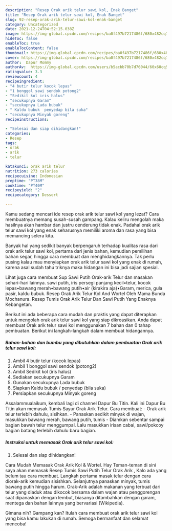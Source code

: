 ```yaml
---
description: "Resep Orak arik telur sawi kol, Enak Banget"
title: "Resep Orak arik telur sawi kol, Enak Banget"
slug: 92-resep-orak-arik-telur-sawi-kol-enak-banget
category: Uncategorized
date: 2021-12-24T04:52:15.038Z
image: https://img-global.cpcdn.com/recipes/ba0f497b7217486f/680x482cq70/orak-arik-telur-sawi-kol-foto-resep-utama.jpg
hideToc: false
enableToc: true
enableTocContent: false
thumbnail: https://img-global.cpcdn.com/recipes/ba0f497b7217486f/680x482cq70/orak-arik-telur-sawi-kol-foto-resep-utama.jpg
cover: https://img-global.cpcdn.com/recipes/ba0f497b7217486f/680x482cq70/orak-arik-telur-sawi-kol-foto-resep-utama.jpg
author:  Dapur Mommy
authorAv:  https://img-global.cpcdn.com/users/b5acbb70b7d76044/60x60cq50/avatar.jpg
ratingvalue: 3.3
reviewcount: 4
recipeingredient:
- "4 butir telur kocok lepas"
- "1 bonggol sawi sendok potong2"
- "Sedikit kol iris halus"
- "secukupnya Garam"
- "secukupnya Lada bubuk"
- " Kaldu bubuk  penyedap bila suka"
- "secukupnya Minyak goreng"
recipeinstructions:

- "Selesai dan siap dihidangkan!"
categories:
- Resep
tags:
- orak
- arik
- telur

katakunci: orak arik telur 
nutrition: 273 calories
recipecuisine: Indonesian
preptime: "PT38M"
cooktime: "PT40M"
recipeyield: "2"
recipecategory: Dessert

---
```



Kamu sedang mencari ide resep orak arik telur sawi kol yang lezat? Cara membuatnya memang susah-susah gampang. Kalau keliru mengolah maka hasilnya akan hambar dan justru cenderung tidak enak. Padahal orak arik telur sawi kol yang enak seharusnya memiliki aroma dan rasa yang bisa memancing selera kita.


Banyak hal yang sedikit banyak berpengaruh terhadap kualitas rasa dari orak arik telur sawi kol, pertama dari jenis bahan, kemudian pemilihan bahan segar, hingga cara membuat dan menghidangkannya. Tak perlu pusing kalau mau menyiapkan orak arik telur sawi kol yang enak di rumah, karena asal sudah tahu triknya maka hidangan ini bisa jadi sajian spesial.

Lihat juga cara membuat Sup Sawi Putih Orak-arik Telur dan masakan sehari-hari lainnya. sawi putih, iris persegi panjang kecil•telur, kocok lepas•bawang merah•bawang putih•air (kirakira aja)•Garam, merica, gula pasir, kaldu bubuk. Resep Orak Arik Telur Kol And Wortel Oleh Mama Bunda Mochanura. Resep Tumis Orak Arik Telur Dan Sawi Putih Yang Enaknya Kebangetan.


Berikut ini ada beberapa cara mudah dan praktis yang dapat diterapkan untuk mengolah orak arik telur sawi kol yang siap dikreasikan. Anda dapat membuat Orak arik telur sawi kol menggunakan 7 bahan dan 0 tahap pembuatan. Berikut ini langkah-langkah dalam membuat hidangannya.

<!--inarticleads1-->

##### Bahan-bahan dan bumbu yang dibutuhkan dalam pembuatan Orak arik telur sawi kol:

1. Ambil 4 butir telur (kocok lepas)
1. Ambil 1 bonggol sawi sendok (potong2)
1. Ambil Sedikit kol (iris halus)
1. Sediakan secukupnya Garam
1. Gunakan secukupnya Lada bubuk
1. Siapkan  Kaldu bubuk / penyedap (bila suka)
1. Persiapkan secukupnya Minyak goreng


Assalammualaikum, kembali lagi di channel Dapur Bu Titin. Kali ini Dapur Bu Titin akan memasak Tumis Sayur Orak Arik Telur. Cara membuat: - Orak arik telur terlebih dahulu, sisihkan. - Panaskan sedikit minyak di wajan, masukkan bawang merah, bawang putih, tumis - Diamkan sebentar sampai bagian bawah telur menggumpal. Lalu masukkan irisan cabai, sawi/pokcoy bagian batang terlebih dahulu baru bagian. 

<!--inarticleads2-->

##### Instruksi untuk memasak Orak arik telur sawi kol:


1. Selesai dan siap dihidangkan!

Cara Mudah Memasak Orak Arik Kol &amp; Wortel. Hay Teman-teman di sini saya akan memasak Resep Tumis Sawi Putih Telur Orak Arik , Kalo ada yang belum tau cara membuat. Langkah pertama masak telur dengan cara diorak-arik kemudian sisishkan. Selanjutnya panaskan minyak, tumis bawang putih hingga harum. Orak-Arik adalah makanan yang terbuat dari telur yang diaduk atau dikocok bersama dalam wajan atau penggorengan saat dipanaskan dengan lembut, biasanya ditambahkan dengan garam, mentega dan bahan lainnya yang bervariasi (Wikipedia). 

Gimana nih? Gampang kan? Itulah cara membuat orak arik telur sawi kol yang bisa kamu lakukan di rumah. Semoga bermanfaat dan selamat mencoba!
